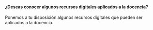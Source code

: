 #### ¿Deseas conocer algunos recursos digitales aplicados a la docencia?

Ponemos a tu disposición algunos recursos digitales que pueden ser aplicados a la docencia.
